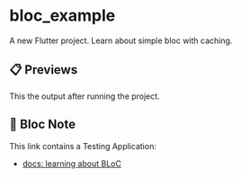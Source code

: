 # bloc_example
A new Flutter project. Learn about simple bloc with caching.

## 📋 Previews
This the output after running the project.
<!-- <p align="left">
  <img src="https://raw.githubusercontent.com/kisahtegar/bloc_docs/main/demos/vandad_course/cubit_example/preview.png"/>
</p> -->

## 📝 Bloc Note
This link contains a Testing Application:
- [docs: learning about BLoC](https://bloclibrary.dev/#/gettingstarted)
